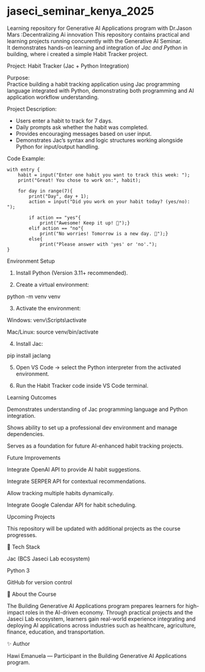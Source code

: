 # jaseci_seminar_kenya_2025
Learning repository for  Generative AI Applications program with Dr.Jason Mars :Decentralizing  Ai innovation
This repository contains practical and learning projects running concurently with the Generative AI Seminar.  
It demonstrates hands-on learning and integration of *Jac and Python* in building, where i created a simple Habit Tracker project.


Project: Habit Tracker (Jac + Python Integration)

Purpose:  
Practice building a habit tracking application using Jac programming language integrated with Python, demonstrating both programming and AI application workflow understanding.

Project Description: 
- Users enter a habit to track for 7 days.  
- Daily prompts ask whether the habit was completed.  
- Provides encouraging messages based on user input.  
- Demonstrates Jac’s syntax and logic structures working alongside Python for input/output handling.

Code Example:
```jac
with entry {
    habit = input("Enter one habit you want to track this week: ");
    print("Great! You chose to work on:", habit);

    for day in range(7){
        print("Day", day + 1);
        action = input("Did you work on your habit today? (yes/no): ");

        if action == "yes"{
            print("Awesome! Keep it up! 🎉");}
        elif action == "no"{
            print("No worries! Tomorrow is a new day. 🌟");}
        else{
            print("Please answer with 'yes' or 'no'.");
}
```
Environment Setup

1. Install Python (Version 3.11+ recommended).


2. Create a virtual environment:

python -m venv venv


3. Activate the environment:

Windows: venv\Scripts\activate

Mac/Linux: source venv/bin/activate


4. Install Jac:

pip install jaclang


5. Open VS Code → select the Python interpreter from the activated environment.


6. Run the Habit Tracker code inside VS Code terminal.
   





Learning Outcomes

Demonstrates understanding of Jac programming language and Python integration.

Shows ability to set up a professional dev environment and manage dependencies.

Serves as a foundation for future AI-enhanced habit tracking projects.




Future Improvements

Integrate OpenAI API to provide AI habit suggestions.

Integrate SERPER API for contextual recommendations.

Allow tracking multiple habits dynamically.

Integrate Google Calendar API for habit scheduling.



Upcoming Projects

This repository will be updated with additional projects as the course progresses.

🧰 Tech Stack

Jac (BCS Jaseci Lab ecosystem)

Python 3

GitHub for version control


📖 About the Course

The Building Generative AI Applications program prepares learners for high-impact roles in the AI-driven economy.
Through practical projects and the Jaseci Lab ecosystem, learners gain real-world experience integrating and deploying AI applications across industries such as healthcare, agriculture, finance, education, and transportation.

✨ Author

Hawi Emanuela — Participant in the Building Generative AI Applications program.

